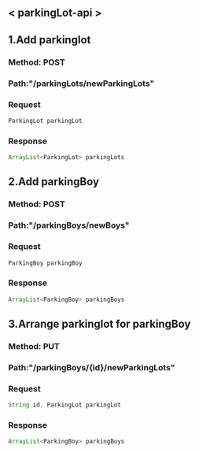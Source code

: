 ## < parkingLot-api >

## 1.Add parkinglot
### Method: POST
### Path:"/parkingLots/newParkingLots"
### Request
```java
ParkingLot parkingLot
```
### Response
```java
ArrayList<ParkingLot> parkingLots
```

## 2.Add parkingBoy
### Method: POST
### Path:"/parkingBoys/newBoys"
### Request
```java
ParkingBoy parkingBoy
```
### Response
```java
ArrayList<ParkingBoy> parkingBoys
```

## 3.Arrange parkinglot for parkingBoy
### Method: PUT
### Path:"/parkingBoys/{id}/newParkingLots"
### Request
```java
String id, ParkingLot parkingLot
```
### Response
```java
ArrayList<ParkingBoy> parkingBoys
```
